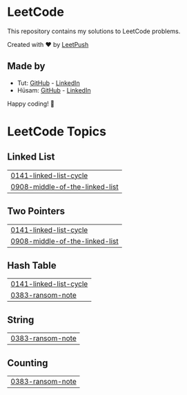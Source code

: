 # LeetCode

This repository contains my solutions to LeetCode problems.

Created with :heart: by [LeetPush](https://github.com/husamahmud/LeetPush)

 ## Made by 
 - Tut: [GitHub](https://github.com/TutTrue) - [LinkedIn](https://www.linkedin.com/in/mahmoud-hamdy-8b6825245/)
 - Hüsam: [GitHub](https://github.com/husamahmud) - [LinkedIn](https://www.linkedin.com/in/husamahmud/)

 Happy coding! 🚀
<!---LeetCode Topics Start-->
# LeetCode Topics
## Linked List
|  |
| ------- |
| [0141-linked-list-cycle](https://github.com/aBHishekssoni/leetcode-DSA/tree/master/0141-linked-list-cycle) |
| [0908-middle-of-the-linked-list](https://github.com/aBHishekssoni/leetcode-DSA/tree/master/0908-middle-of-the-linked-list) |
## Two Pointers
|  |
| ------- |
| [0141-linked-list-cycle](https://github.com/aBHishekssoni/leetcode-DSA/tree/master/0141-linked-list-cycle) |
| [0908-middle-of-the-linked-list](https://github.com/aBHishekssoni/leetcode-DSA/tree/master/0908-middle-of-the-linked-list) |
## Hash Table
|  |
| ------- |
| [0141-linked-list-cycle](https://github.com/aBHishekssoni/leetcode-DSA/tree/master/0141-linked-list-cycle) |
| [0383-ransom-note](https://github.com/aBHishekssoni/leetcode-DSA/tree/master/0383-ransom-note) |
## String
|  |
| ------- |
| [0383-ransom-note](https://github.com/aBHishekssoni/leetcode-DSA/tree/master/0383-ransom-note) |
## Counting
|  |
| ------- |
| [0383-ransom-note](https://github.com/aBHishekssoni/leetcode-DSA/tree/master/0383-ransom-note) |
<!---LeetCode Topics End-->